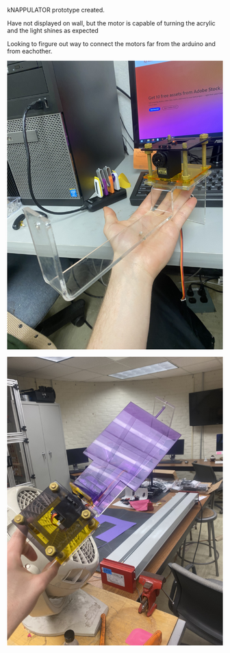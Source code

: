kNAPPULATOR  prototype created.

Have not displayed on wall, but the motor is capable of turning the acrylic and the light shines as expected

Looking to firgure out way to connect the motors far from the arduino and from eachother.

![Knappulator prototype](images/knappulator.jpg)

![Knappulator w/ acrylic](images/IMG_1872.jpg)
